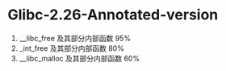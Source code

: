 # Glibc-2.26-Annotated-version
1. __libc_free    及其部分内部函数 95%
2.  _int_free     及其部分内部函数 80%
3. __libc_malloc  及其部分内部函数 60%
